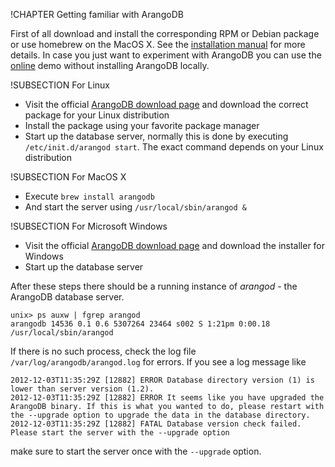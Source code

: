 !CHAPTER Getting familiar with ArangoDB

First of all download and install the corresponding RPM or Debian package or use
homebrew on the MacOS X. See the [installation manual](../Installing/README.md) for more details.
In case you just want to experiment with ArangoDB you
can use the [online](http://www.arangodb.org/try) demo without
installing ArangoDB locally.

!SUBSECTION For Linux

- Visit the official [ArangoDB download page](http://www.arangodb.org/download)
  and download the correct package for your Linux distribution
- Install the package using your favorite package manager
- Start up the database server, normally this is done by
  executing `/etc/init.d/arangod start`. The exact command
  depends on your Linux distribution

!SUBSECTION For MacOS X

- Execute `brew install arangodb`
- And start the server using `/usr/local/sbin/arangod &`

!SUBSECTION For Microsoft Windows

- Visit the official [ArangoDB download page](http://www.arangodb.org/download)
  and download the installer for Windows
- Start up the database server

After these steps there should be a running instance of _arangod_ -
the ArangoDB database server.

    unix> ps auxw | fgrep arangod
    arangodb 14536 0.1 0.6 5307264 23464 s002 S 1:21pm 0:00.18 /usr/local/sbin/arangod

If there is no such process, check the log file
`/var/log/arangodb/arangod.log` for errors. If you see a log message
like

    2012-12-03T11:35:29Z [12882] ERROR Database directory version (1) is lower than server version (1.2).
    2012-12-03T11:35:29Z [12882] ERROR It seems like you have upgraded the ArangoDB binary. If this is what you wanted to do, please restart with the --upgrade option to upgrade the data in the database directory.
    2012-12-03T11:35:29Z [12882] FATAL Database version check failed. Please start the server with the --upgrade option

make sure to start the server once with the `--upgrade` option.


